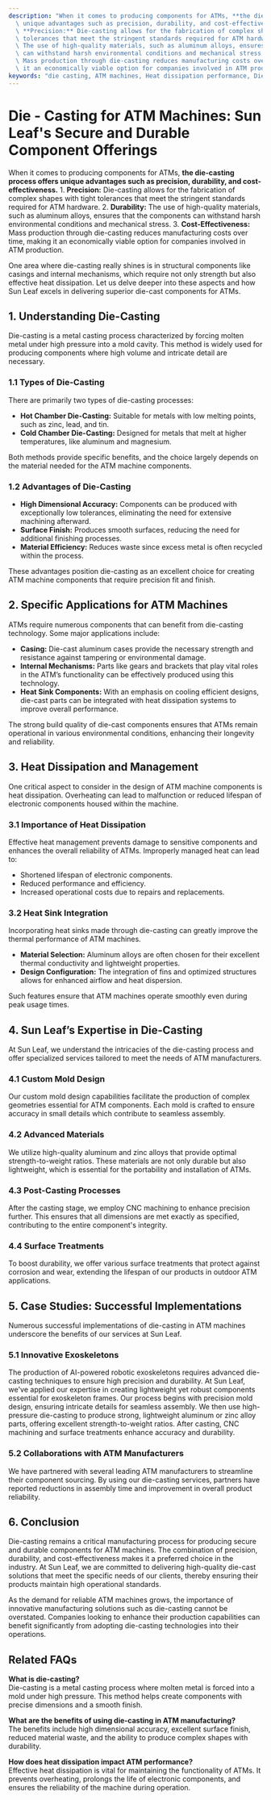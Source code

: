 ```yaml
---
description: "When it comes to producing components for ATMs, **the die-casting process offers\
  \ unique advantages such as precision, durability, and cost-effectiveness.** 1.\
  \ **Precision:** Die-casting allows for the fabrication of complex shapes with tight\
  \ tolerances that meet the stringent standards required for ATM hardware. 2. **Durability:**\
  \ The use of high-quality materials, such as aluminum alloys, ensures that the components\
  \ can withstand harsh environmental conditions and mechanical stress. 3. **Cost-Effectiveness:**\
  \ Mass production through die-casting reduces manufacturing costs over time, making\
  \ it an economically viable option for companies involved in ATM production."
keywords: "die casting, ATM machines, Heat dissipation performance, Die-cast aluminum"
---
```

# Die - Casting for ATM Machines: Sun Leaf's Secure and Durable Component Offerings

When it comes to producing components for ATMs, **the die-casting process offers unique advantages such as precision, durability, and cost-effectiveness.** 1. **Precision:** Die-casting allows for the fabrication of complex shapes with tight tolerances that meet the stringent standards required for ATM hardware. 2. **Durability:** The use of high-quality materials, such as aluminum alloys, ensures that the components can withstand harsh environmental conditions and mechanical stress. 3. **Cost-Effectiveness:** Mass production through die-casting reduces manufacturing costs over time, making it an economically viable option for companies involved in ATM production.

One area where die-casting really shines is in structural components like casings and internal mechanisms, which require not only strength but also effective heat dissipation. Let us delve deeper into these aspects and how Sun Leaf excels in delivering superior die-cast components for ATMs.

## **1. Understanding Die-Casting**

Die-casting is a metal casting process characterized by forcing molten metal under high pressure into a mold cavity. This method is widely used for producing components where high volume and intricate detail are necessary.

### **1.1 Types of Die-Casting**

There are primarily two types of die-casting processes:

- **Hot Chamber Die-Casting:** Suitable for metals with low melting points, such as zinc, lead, and tin.
- **Cold Chamber Die-Casting:** Designed for metals that melt at higher temperatures, like aluminum and magnesium.

Both methods provide specific benefits, and the choice largely depends on the material needed for the ATM machine components.

### **1.2 Advantages of Die-Casting**

- **High Dimensional Accuracy:** Components can be produced with exceptionally low tolerances, eliminating the need for extensive machining afterward.
- **Surface Finish:** Produces smooth surfaces, reducing the need for additional finishing processes.
- **Material Efficiency:** Reduces waste since excess metal is often recycled within the process.

These advantages position die-casting as an excellent choice for creating ATM machine components that require precision fit and finish.

## **2. Specific Applications for ATM Machines**

ATMs require numerous components that can benefit from die-casting technology. Some major applications include:

- **Casing:** Die-cast aluminum cases provide the necessary strength and resistance against tampering or environmental damage.
- **Internal Mechanisms:** Parts like gears and brackets that play vital roles in the ATM’s functionality can be effectively produced using this technology.
- **Heat Sink Components:** With an emphasis on cooling efficient designs, die-cast parts can be integrated with heat dissipation systems to improve overall performance.

The strong build quality of die-cast components ensures that ATMs remain operational in various environmental conditions, enhancing their longevity and reliability.

## **3. Heat Dissipation and Management**

One critical aspect to consider in the design of ATM machine components is heat dissipation. Overheating can lead to malfunction or reduced lifespan of electronic components housed within the machine.

### **3.1 Importance of Heat Dissipation**

Effective heat management prevents damage to sensitive components and enhances the overall reliability of ATMs. Improperly managed heat can lead to:

- Shortened lifespan of electronic components.
- Reduced performance and efficiency.
- Increased operational costs due to repairs and replacements.

### **3.2 Heat Sink Integration**

Incorporating heat sinks made through die-casting can greatly improve the thermal performance of ATM machines. 

- **Material Selection:** Aluminum alloys are often chosen for their excellent thermal conductivity and lightweight properties.
- **Design Configuration:** The integration of fins and optimized structures allows for enhanced airflow and heat dispersion.

Such features ensure that ATM machines operate smoothly even during peak usage times.

## **4. Sun Leaf’s Expertise in Die-Casting**

At Sun Leaf, we understand the intricacies of the die-casting process and offer specialized services tailored to meet the needs of ATM manufacturers.

### **4.1 Custom Mold Design**

Our custom mold design capabilities facilitate the production of complex geometries essential for ATM components. Each mold is crafted to ensure accuracy in small details which contribute to seamless assembly.

### **4.2 Advanced Materials**

We utilize high-quality aluminum and zinc alloys that provide optimal strength-to-weight ratios. These materials are not only durable but also lightweight, which is essential for the portability and installation of ATMs.

### **4.3 Post-Casting Processes**

After the casting stage, we employ CNC machining to enhance precision further. This ensures that all dimensions are met exactly as specified, contributing to the entire component's integrity.

### **4.4 Surface Treatments**

To boost durability, we offer various surface treatments that protect against corrosion and wear, extending the lifespan of our products in outdoor ATM applications.

## **5. Case Studies: Successful Implementations**

Numerous successful implementations of die-casting in ATM machines underscore the benefits of our services at Sun Leaf. 

### **5.1 Innovative Exoskeletons**

The production of AI-powered robotic exoskeletons requires advanced die-casting techniques to ensure high precision and durability. At Sun Leaf, we've applied our expertise in creating lightweight yet robust components essential for exoskeleton frames. Our process begins with precision mold design, ensuring intricate details for seamless assembly. We then use high-pressure die-casting to produce strong, lightweight aluminum or zinc alloy parts, offering excellent strength-to-weight ratios. After casting, CNC machining and surface treatments enhance accuracy and durability.

### **5.2 Collaborations with ATM Manufacturers**

We have partnered with several leading ATM manufacturers to streamline their component sourcing. By using our die-casting services, partners have reported reductions in assembly time and improvement in overall product reliability.

## **6. Conclusion**

Die-casting remains a critical manufacturing process for producing secure and durable components for ATM machines. The combination of precision, durability, and cost-effectiveness makes it a preferred choice in the industry. At Sun Leaf, we are committed to delivering high-quality die-cast solutions that meet the specific needs of our clients, thereby ensuring their products maintain high operational standards.

As the demand for reliable ATM machines grows, the importance of innovative manufacturing solutions such as die-casting cannot be overstated. Companies looking to enhance their production capabilities can benefit significantly from adopting die-casting technologies into their operations.

## **Related FAQs**

**What is die-casting?**  
Die-casting is a metal casting process where molten metal is forced into a mold under high pressure. This method helps create components with precise dimensions and a smooth finish.

**What are the benefits of using die-casting in ATM manufacturing?**  
The benefits include high dimensional accuracy, excellent surface finish, reduced material waste, and the ability to produce complex shapes with durability.

**How does heat dissipation impact ATM performance?**  
Effective heat dissipation is vital for maintaining the functionality of ATMs. It prevents overheating, prolongs the life of electronic components, and ensures the reliability of the machine during operation.
